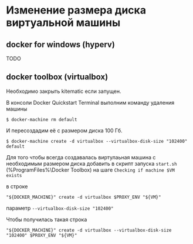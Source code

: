 # Изменение размера диска виртуальной машины

##  docker for windows (hyperv)
TODO 



## docker toolbox (virtualbox)
Необходимо закрыть kitematic если запущен.

В консоли Docker Quickstart Terminal выполним команду удаления машины
```
$ docker-machine rm default
```

И пересоздадим её с размером диска 100 Гб.
```
$ docker-machine create -d virtualbox --virtualbox-disk-size "102400" default
```

Для того чтобы всегда создавалась виртулаьная машина с необходимым размером диска добавить в скрипт запуска `start.sh` (%ProgramFiles%\Docker Toolbox\) на шаге `Checking if machine $VM exists`

в cтроке 
```
"${DOCKER_MACHINE}" create -d virtualbox $PROXY_ENV "${VM}"
```
параметр `--virtualbox-disk-size "102400"`

Чтобы получилась такая строка
```
"${DOCKER_MACHINE}" create -d virtualbox --virtualbox-disk-size "102400" $PROXY_ENV "${VM}"
```
